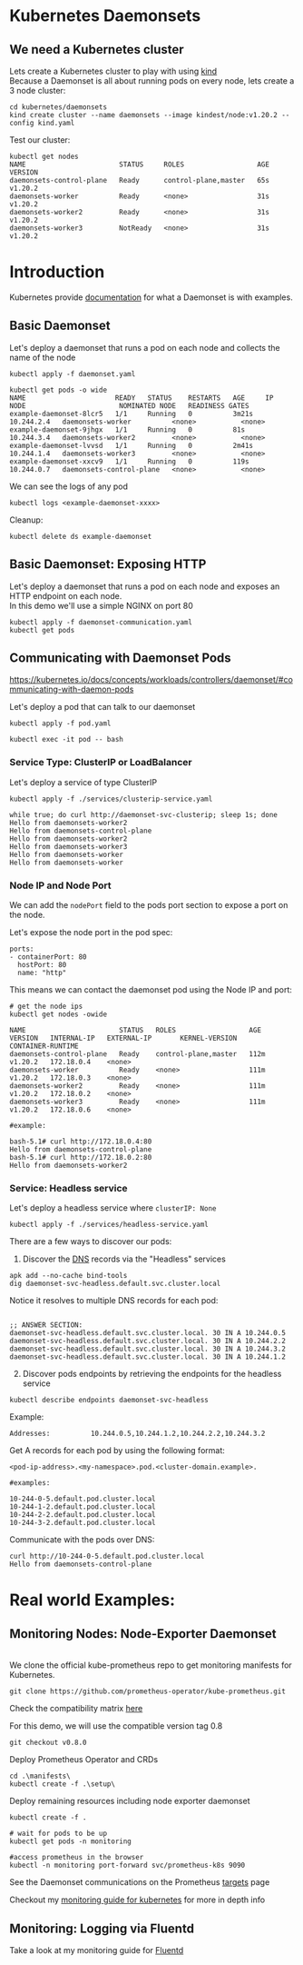 # Kubernetes Daemonsets

## We need a Kubernetes cluster

Lets create a Kubernetes cluster to play with using [kind](https://kind.sigs.k8s.io/docs/user/quick-start/) </br>
Because a Daemonset is all about running pods on every node, lets create a 3 node cluster:

```
cd kubernetes/daemonsets
kind create cluster --name daemonsets --image kindest/node:v1.20.2 --config kind.yaml
```

Test our cluster:

```
kubectl get nodes
NAME                       STATUS     ROLES                  AGE   VERSION
daemonsets-control-plane   Ready      control-plane,master   65s   v1.20.2
daemonsets-worker          Ready      <none>                 31s   v1.20.2
daemonsets-worker2         Ready      <none>                 31s   v1.20.2
daemonsets-worker3         NotReady   <none>                 31s   v1.20.2
```

# Introduction

Kubernetes provide [documentation](https://kubernetes.io/docs/concepts/workloads/controllers/daemonset/) for what a Daemonset is with examples.


## Basic Daemonset

Let's deploy a daemonset that runs a pod on each node and collects the name of the node

```
kubectl apply -f daemonset.yaml

kubectl get pods -o wide
NAME                      READY   STATUS    RESTARTS   AGE     IP           NODE                       NOMINATED NODE   READINESS GATES
example-daemonset-8lcr5   1/1     Running   0          3m21s   10.244.2.4   daemonsets-worker          <none>           <none>
example-daemonset-9jhgx   1/1     Running   0          81s     10.244.3.4   daemonsets-worker2         <none>           <none>
example-daemonset-lvvsd   1/1     Running   0          2m41s   10.244.1.4   daemonsets-worker3         <none>           <none>
example-daemonset-xxcv9   1/1     Running   0          119s    10.244.0.7   daemonsets-control-plane   <none>           <none>

```

We can see the logs of any pod

```
kubectl logs <example-daemonset-xxxx>
```

Cleanup:

```
kubectl delete ds example-daemonset
```

## Basic Daemonset: Exposing HTTP

Let's deploy a daemonset that runs a pod on each node and exposes an HTTP endpoint on each node. </br>
In this demo we'll use a simple NGINX on port 80

```
kubectl apply -f daemonset-communication.yaml
kubectl get pods
```

## Communicating with Daemonset Pods 

https://kubernetes.io/docs/concepts/workloads/controllers/daemonset/#communicating-with-daemon-pods

Let's deploy a pod that can talk to our daemonset

```
kubectl apply -f pod.yaml

kubectl exec -it pod -- bash
```

### Service Type: ClusterIP or LoadBalancer

Let's deploy a service of type ClusterIP

```
kubectl apply -f ./services/clusterip-service.yaml

while true; do curl http://daemonset-svc-clusterip; sleep 1s; done
Hello from daemonsets-worker2
Hello from daemonsets-control-plane
Hello from daemonsets-worker2
Hello from daemonsets-worker3
Hello from daemonsets-worker
Hello from daemonsets-worker
```

### Node IP and Node Port

We can add the `nodePort` field to the pods port section to expose a port on the node. </br>

Let's expose the node port in the pod spec:

```
ports:
- containerPort: 80
  hostPort: 80
  name: "http"
```
This means we can contact the daemonset pod using the Node IP and port:

```
# get the node ips
kubectl get nodes -owide

NAME                       STATUS   ROLES                  AGE    VERSION   INTERNAL-IP   EXTERNAL-IP       KERNEL-VERSION                CONTAINER-RUNTIME
daemonsets-control-plane   Ready    control-plane,master   112m   v1.20.2   172.18.0.4    <none>
daemonsets-worker          Ready    <none>                 111m   v1.20.2   172.18.0.3    <none>
daemonsets-worker2         Ready    <none>                 111m   v1.20.2   172.18.0.2    <none>
daemonsets-worker3         Ready    <none>                 111m   v1.20.2   172.18.0.6    <none>

#example:

bash-5.1# curl http://172.18.0.4:80
Hello from daemonsets-control-plane
bash-5.1# curl http://172.18.0.2:80
Hello from daemonsets-worker2
```

### Service: Headless service

Let's deploy a headless service where `clusterIP: None`

```
kubectl apply -f ./services/headless-service.yaml
```

There are a few ways to discover our pods:
1) Discover the [DNS](https://kubernetes.io/docs/concepts/services-networking/dns-pod-service/#services) records via the "Headless" services


```
apk add --no-cache bind-tools
dig daemonset-svc-headless.default.svc.cluster.local
```

Notice it resolves to multiple DNS records for each pod:

```

;; ANSWER SECTION:
daemonset-svc-headless.default.svc.cluster.local. 30 IN A 10.244.0.5
daemonset-svc-headless.default.svc.cluster.local. 30 IN A 10.244.2.2
daemonset-svc-headless.default.svc.cluster.local. 30 IN A 10.244.3.2
daemonset-svc-headless.default.svc.cluster.local. 30 IN A 10.244.1.2
```

2) Discover pods endpoints by retrieving the endpoints for the headless service

```
kubectl describe endpoints daemonset-svc-headless
```

Example:
```
Addresses:          10.244.0.5,10.244.1.2,10.244.2.2,10.244.3.2

```

Get A records for each pod by using the following format: </br>

`<pod-ip-address>.<my-namespace>.pod.<cluster-domain.example>.` </br>

```
#examples:

10-244-0-5.default.pod.cluster.local
10-244-1-2.default.pod.cluster.local
10-244-2-2.default.pod.cluster.local
10-244-3-2.default.pod.cluster.local
```

Communicate with the pods over DNS:

```
curl http://10-244-0-5.default.pod.cluster.local
Hello from daemonsets-control-plane
```

# Real world Examples:

## Monitoring Nodes: Node-Exporter Daemonset

<br/>
We clone the official kube-prometheus repo to get monitoring manifests for Kubernetes.

```
git clone https://github.com/prometheus-operator/kube-prometheus.git
```

Check the compatibility matrix [here](https://github.com/prometheus-operator/kube-prometheus/tree/v0.8.0#kubernetes-compatibility-matrix)

For this demo, we will use the compatible version tag 0.8

```
git checkout v0.8.0
```

Deploy Prometheus Operator and CRDs
```
cd .\manifests\
kubectl create -f .\setup\
```

Deploy remaining resources including node exporter daemonset

```
kubectl create -f .

# wait for pods to be up
kubectl get pods -n monitoring

#access prometheus in the browser
kubectl -n monitoring port-forward svc/prometheus-k8s 9090

```
See the Daemonset communications on the Prometheus [targets](http://localhost:9090/targets) page

Checkout my [monitoring guide for kubernetes](../../monitoring/prometheus/kubernetes/README.md) for more in depth info

## Monitoring: Logging via Fluentd

Take a look at my monitoring guide for [Fluentd](../../monitoring/logging/fluentd/kubernetes/README.md)
